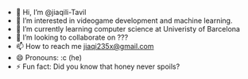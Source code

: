 - 👋 Hi, I’m @jiaqili-Tavil
- 👀 I’m interested in videogame development and machine learning.
- 🌱 I’m currently learning computer science at Univeristy of Barcelona
- 💞️ I’m looking to collaborate on ???
- 📫 How to reach me jiaqi235x@gmail.com
- 😄 Pronouns: :c (he)
- ⚡ Fun fact: Did you know that honey never spoils?

<!---
jiaqili-Tavil/jiaqili-Tavil is a ✨ special ✨ repository because its `README.md` (this file) appears on your GitHub profile.
You can click the Preview link to take a look at your changes.
--->
